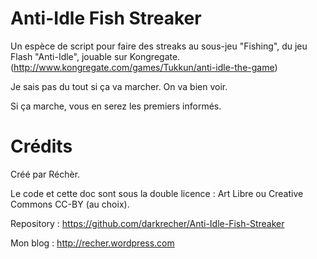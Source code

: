 # Anti-Idle Fish Streaker #

Un espèce de script pour faire des streaks au sous-jeu "Fishing", du jeu Flash "Anti-Idle", jouable sur Kongregate. (http://www.kongregate.com/games/Tukkun/anti-idle-the-game)

Je sais pas du tout si ça va marcher. On va bien voir. 

Si ça marche, vous en serez les premiers informés.

# Crédits #

Créé par Réchèr. 

Le code et cette doc sont sous la double licence : Art Libre ou Creative Commons CC-BY (au choix).

Repository : https://github.com/darkrecher/Anti-Idle-Fish-Streaker

Mon blog : http://recher.wordpress.com